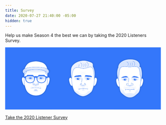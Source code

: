 ```yaml
---
title: Survey
date: 2020-07-27 21:40:00 -05:00
hidden: true
---
```


Help us make Season 4 the best we can by taking the 2020 Listeners Survey.

![illustrations of the cast of Whatevertown](/dist/img/whatevertown_cast.jpg)

<!-- [Take the 2020 Listener Survey](https://whatevertown.typeform.com/to/uLJnplkR){:.btn .btn--hero} -->

<a class="typeform-share button btn btn--hero" href="https://form.typeform.com/to/uLJnplkR" data-mode="popup" data-auto-open=true target="_blank">Take the 2020 Listener Survey</a> <script> (function() { var qs,js,q,s,d=document, gi=d.getElementById, ce=d.createElement, gt=d.getElementsByTagName, id="typef_orm_share", b="https://embed.typeform.com/"; if(!gi.call(d,id)){ js=ce.call(d,"script"); js.id=id; js.src=b+"embed.js"; q=gt.call(d,"script")[0]; q.parentNode.insertBefore(js,q) } })() </script>
